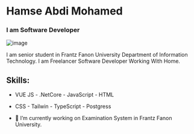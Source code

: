 # Hamse Abdi Mohamed
### I am Software Developer
![image](https://user-images.githubusercontent.com/95931580/163634376-80ff025b-31ae-4413-8b1c-5ae08ed34f10.png)

I am senior student in Frantz Fanon University Department of Information Technology. I am Freelancer Software Developer Working With Home.

## Skills: 
- VUE JS  -  .NetCore  -  JavaScript  -  HTML 
- CSS  -  Tailwin  -  TypeScript  -  Postgress

- 🔭 I’m currently working on Examination System in Frantz Fanon University. 




